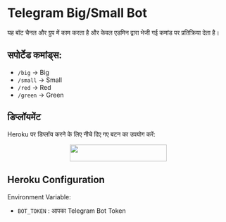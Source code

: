 # Telegram Big/Small Bot

यह बॉट चैनल और ग्रुप में काम करता है और केवल एडमिन द्वारा भेजी गई कमांड पर प्रतिक्रिया देता है।

## सपोर्टेड कमांड्स:

- `/big` → Big
- `/small` → Small
- `/red` → Red
- `/green` → Green

## डिप्लॉयमेंट

Heroku पर डिप्लॉय करने के लिए नीचे दिए गए बटन का उपयोग करें:

<p align="center">
  <a href="https://dashboard.heroku.com/new?template=https://github.com/JayKumar102030405060707090/big">
    <img src="https://img.shields.io/badge/Deploy%20On%20Heroku-green?style=for-the-badge&logo=heroku" width="220" height="38.45"/>
  </a>
</p>

## Heroku Configuration

Environment Variable:

- `BOT_TOKEN` : आपका Telegram Bot Token

